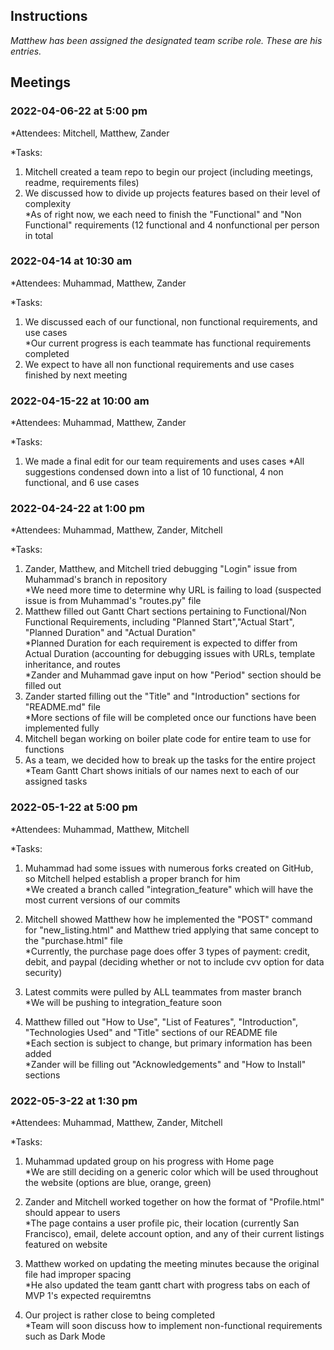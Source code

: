 ## Instructions
*Matthew has been assigned the designated team scribe role. These are his entries.*  
## Meetings


### 2022-04-06-22 at 5:00 pm
*Attendees: Mitchell, Matthew, Zander

*Tasks: <br>
1. Mitchell created a team repo to begin our project (including meetings, readme, requirements files)
2. We discussed how to divide up projects features based on their level of complexity <br>
	*As of right now, we each need to finish the "Functional" and "Non Functional" requirements (12 functional and 4 nonfunctional per person in total

### 2022-04-14 at 10:30 am
*Attendees: Muhammad, Matthew, Zander

*Tasks:
1. We discussed each of our functional, non functional requirements, and use cases <br>
	*Our current progress is each teammate has functional requirements completed
3. We expect to have all non functional requirements and use cases finished by next meeting

### 2022-04-15-22 at 10:00 am
*Attendees: Muhammad, Matthew, Zander

*Tasks:
1. We made a final edit for our team requirements and uses cases 
	*All suggestions condensed down into a list of 10 functional, 4 non functional, and 6 use cases

### 2022-04-24-22 at 1:00 pm
*Attendees: Muhammad, Matthew, Zander, Mitchell

*Tasks:
1. Zander, Matthew, and Mitchell tried debugging "Login" issue from Muhammad's branch in repository <br>
	*We need more time to determine why URL is failing to load (suspected issue is from Muhammad's "routes.py" file
2. Matthew filled out Gantt Chart sections pertaining to Functional/Non Functional Requirements, including "Planned Start","Actual Start", "Planned Duration" and "Actual Duration" <br>
	*Planned Duration for each requirement is expected to differ from Actual Duration (accounting for debugging issues with URLs, template inheritance, and routes <br>
	*Zander and Muhammad gave input on how "Period" section should be filled out
3. Zander started filling out the "Title" and "Introduction" sections for "README.md" file <br>
	*More sections of file will be completed once our functions have been implemented fully
4. Mitchell began working on boiler plate code for entire team to use for functions
5. As a team, we decided how to break up the tasks for the entire project <br>
	*Team Gantt Chart shows initials of our names next to each of our assigned tasks

### 2022-05-1-22 at 5:00 pm
*Attendees: Muhammad, Matthew, Mitchell

*Tasks:

1. Muhammad had some issues with numerous forks created on GitHub, so Mitchell helped establish a proper branch for him <br>
	*We created a branch called "integration_feature" which will have the most current versions of our commits

2. Mitchell showed Matthew how he implemented the "POST" command for "new_listing.html" and Matthew tried applying that same concept to the "purchase.html" file <br>
	*Currently, the purchase page does offer 3 types of payment: credit, debit, and paypal (deciding whether or not to include cvv option for data security)

3. Latest commits were pulled by ALL teammates from master branch <br>
	*We will be pushing to integration_feature soon

4. Matthew filled out "How to Use", "List of Features", "Introduction", "Technologies Used" and "Title" sections of our README file <br>
	*Each section is subject to change, but primary information has been added <br>
	*Zander will be filling out "Acknowledgements" and "How to Install" sections


### 2022-05-3-22 at 1:30 pm
*Attendees: Muhammad, Matthew, Zander, Mitchell

*Tasks:

1. Muhammad updated group on his progress with Home page <br>
	*We are still deciding on a generic color which will be used throughout the website (options are blue, orange, green)
2. Zander and Mitchell worked together on how the format of "Profile.html" should appear to users<br>
	*The page contains a user profile pic, their location (currently San Francisco), email, delete account option, and any of their current listings featured on website

3. Matthew worked on updating the meeting minutes because the original file had improper spacing <br>
	*He also updated the team gantt chart with progress tabs on each of MVP 1's expected requiremtns

4. Our project is rather close to being completed<br>
	*Team will soon discuss how to implement non-functional requirements such as Dark Mode